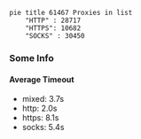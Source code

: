 
```mermaid
pie title 61467 Proxies in list
    "HTTP" : 28717
    "HTTPS": 10682
    "SOCKS" : 30450
```

### Some Info
#### Average Timeout

- mixed: 3.7s
- http: 2.0s
- https: 8.1s
- socks: 5.4s